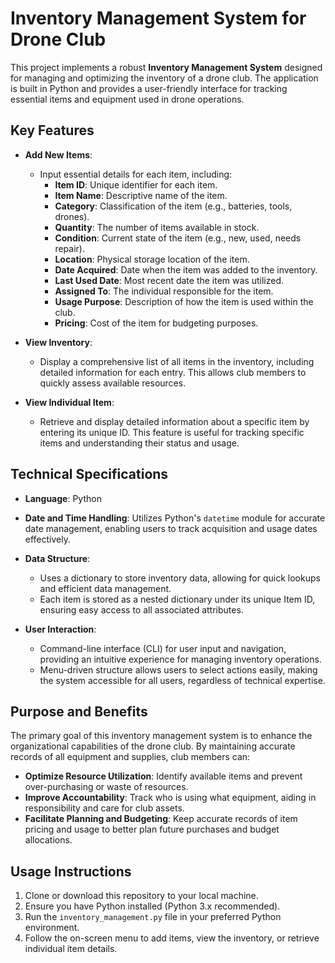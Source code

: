 # Inventory Management System for Drone Club

This project implements a robust **Inventory Management System** designed for managing and optimizing the inventory of a drone club. The application is built in Python and provides a user-friendly interface for tracking essential items and equipment used in drone operations.

## Key Features

- **Add New Items**: 
  - Input essential details for each item, including:
    - **Item ID**: Unique identifier for each item.
    - **Item Name**: Descriptive name of the item.
    - **Category**: Classification of the item (e.g., batteries, tools, drones).
    - **Quantity**: The number of items available in stock.
    - **Condition**: Current state of the item (e.g., new, used, needs repair).
    - **Location**: Physical storage location of the item.
    - **Date Acquired**: Date when the item was added to the inventory.
    - **Last Used Date**: Most recent date the item was utilized.
    - **Assigned To**: The individual responsible for the item.
    - **Usage Purpose**: Description of how the item is used within the club.
    - **Pricing**: Cost of the item for budgeting purposes.

- **View Inventory**: 
  - Display a comprehensive list of all items in the inventory, including detailed information for each entry. This allows club members to quickly assess available resources.

- **View Individual Item**: 
  - Retrieve and display detailed information about a specific item by entering its unique ID. This feature is useful for tracking specific items and understanding their status and usage.

## Technical Specifications

- **Language**: Python
- **Date and Time Handling**: Utilizes Python's `datetime` module for accurate date management, enabling users to track acquisition and usage dates effectively.
- **Data Structure**: 
  - Uses a dictionary to store inventory data, allowing for quick lookups and efficient data management.
  - Each item is stored as a nested dictionary under its unique Item ID, ensuring easy access to all associated attributes.

- **User Interaction**: 
  - Command-line interface (CLI) for user input and navigation, providing an intuitive experience for managing inventory operations.
  - Menu-driven structure allows users to select actions easily, making the system accessible for all users, regardless of technical expertise.

## Purpose and Benefits

The primary goal of this inventory management system is to enhance the organizational capabilities of the drone club. By maintaining accurate records of all equipment and supplies, club members can:

- **Optimize Resource Utilization**: Identify available items and prevent over-purchasing or waste of resources.
- **Improve Accountability**: Track who is using what equipment, aiding in responsibility and care for club assets.
- **Facilitate Planning and Budgeting**: Keep accurate records of item pricing and usage to better plan future purchases and budget allocations.

## Usage Instructions

1. Clone or download this repository to your local machine.
2. Ensure you have Python installed (Python 3.x recommended).
3. Run the `inventory_management.py` file in your preferred Python environment.
4. Follow the on-screen menu to add items, view the inventory, or retrieve individual item details.
